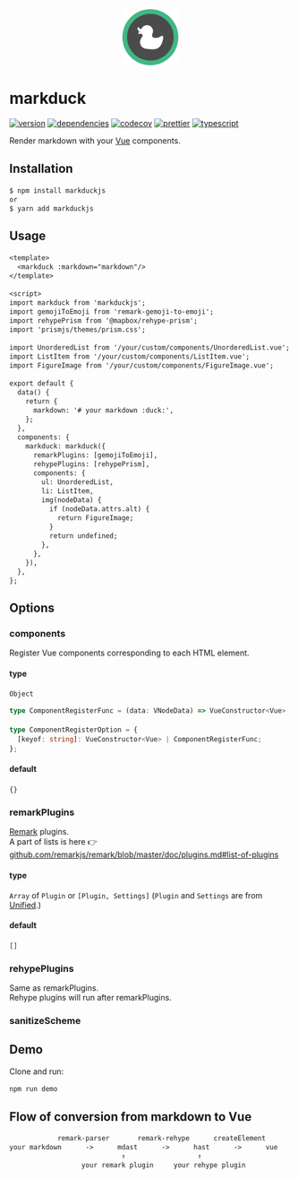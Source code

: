 <div align="center">
  <img src="./assets/logo.png" alt="logo" title="logo" width="100px">
</div>

# markduck

[![version](https://img.shields.io/npm/v/markduckjs.svg)](https://www.npmjs.com/package/markduckjs)
[![dependencies](https://david-dm.org/ymmooot/markduckjs/status.svg)](https://david-dm.org/ymmooot/markduckjs)
[![codecov](https://codecov.io/gh/ymmooot/markduck/branch/master/graph/badge.svg)](https://codecov.io/gh/ymmooot/markduck)
[![prettier](https://img.shields.io/badge/code_style-prettier-ff69b4.svg?style=shield)](https://github.com/prettier/prettier)
[![typescript](https://camo.githubusercontent.com/832d01092b0e822178475741271b049a2e27df13/68747470733a2f2f62616467656e2e6e65742f62616467652f2d2f547970655363726970742f626c75653f69636f6e3d74797065736372697074266c6162656c)](https://www.typescriptlang.org/docs/home.html)

Render markdown with your [Vue](https://github.com/vuejs/vue) components.

## Installation

```
$ npm install markduckjs
or
$ yarn add markduckjs
```

## Usage

```vue
<template>
  <markduck :markdown="markdown"/>
</template>

<script>
import markduck from 'markduckjs';
import gemojiToEmoji from 'remark-gemoji-to-emoji';
import rehypePrism from '@mapbox/rehype-prism';
import 'prismjs/themes/prism.css';

import UnorderedList from '/your/custom/components/UnorderedList.vue';
import ListItem from '/your/custom/components/ListItem.vue';
import FigureImage from '/your/custom/components/FigureImage.vue';

export default {
  data() {
    return {
      markdown: '# your markdown :duck:',
    };
  },
  components: {
    markduck: markduck({
      remarkPlugins: [gemojiToEmoji],
      rehypePlugins: [rehypePrism],
      components: {
        ul: UnorderedList,
        li: ListItem,
        img(nodeData) {
          if (nodeData.attrs.alt) {
            return FigureImage;
          }
          return undefined;
        },
      },
    }),
  },
};
```

## Options

### components

Register Vue components corresponding to each HTML element.

#### type

`Object`

```ts
type ComponentRegisterFunc = (data: VNodeData) => VueConstructor<Vue> | undefined;

type ComponentRegisterOption = {
  [keyof: string]: VueConstructor<Vue> | ComponentRegisterFunc;
};
```

#### default

`{}`

### remarkPlugins

[Remark](https://github.com/remarkjs/remark) plugins.  
A part of lists is here 👉 [github.com/remarkjs/remark/blob/master/doc/plugins.md#list-of-plugins](https://github.com/remarkjs/remark/blob/d1d4fe6bf4fb7888e4b5423444fa266a424bdbac/doc/plugins.md#list-of-plugins)

#### type

`Array` of `Plugin` or `[Plugin, Settings]`
(`Plugin` and `Settings` are from [Unified](https://github.com/unifiedjs/unified).)

#### default

`[]`

### rehypePlugins

Same as remarkPlugins.  
Rehype plugins will run after remarkPlugins.

### sanitizeScheme

## Demo

Clone and run:

```bash
npm run demo
```

## Flow of conversion from markdown to Vue

```
            remark-parser       remark-rehype      createElement
your markdown      ->      mdast      ->      hast      ->      vue
                            ↑                  ↑
                  your remark plugin     your rehype plugin
```
